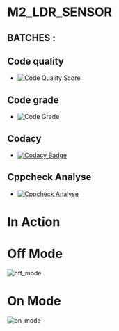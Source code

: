 # M2_LDR_SENSOR
## BATCHES :
## Code quality
* ![Code Quality Score](https://api.codiga.io/project/32867/score/svg)
## Code grade
* ![Code Grade](https://api.codiga.io/project/32867/status/svg)
## Codacy
* [![Codacy Badge](https://app.codacy.com/project/badge/Grade/82feddcf6e834d36b4f10682ef9a0ae9)](https://www.codacy.com/gh/PreethiAvvaru13/M2_Ldr_Sensor/dashboard?utm_source=github.com&amp;utm_medium=referral&amp;utm_content=PreethiAvvaru13/M2_Ldr_Sensor&amp;utm_campaign=Badge_Grade)
## Cppcheck Analyse 
* [![Cppcheck Analyse](https://github.com/PreethiAvvaru13/M2_Ldr_Sensor/actions/workflows/Cppcheck_Analyse.yml/badge.svg)](https://github.com/PreethiAvvaru13/M2_Ldr_Sensor/actions/workflows/Cppcheck_Analyse.yml)
# In Action
# Off Mode
![off_mode](https://user-images.githubusercontent.com/102947832/163986968-a66d13f8-a20a-4bd3-82d0-2be5c937162f.png)
# On Mode
![on_mode](https://user-images.githubusercontent.com/102947832/163987038-7c190081-2bd0-4edc-838b-49a4718311af.png)
